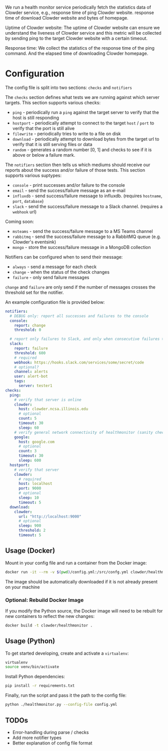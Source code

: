 

We run a health monitor service periodically fetch the statistics data of Clowder service, e.g., response time of ping Clowder website.
response time of download Clowder website and bytes of homepage.

Uptime of Clowder website: The uptime of Clowder website can ensure we understand the liveness of Clowder service and this metric will be collected by sending ping to the target Clowder website with a certain timeout.

Response time: We collect the statistics of the response time of the ping command. And the elapsed time of downloading Clowder homepage.


# Configuration
The config file is split into two sections: `checks` and `notifiers`

The `checks` section defines what tests we are running against which server targets. This section supports various checks:

* `ping` - periodically run a `ping` against the target server to verify that the host is still responding
* `hostport` - periodically attempt to connect to the target `host` / `port` to verify that the port is still alive
* `filewrite` - periodically tries to write to a file on disk
* `download` - periodically attempt to download bytes from the target url to verify that it is still serving files or data
* `random` - generates a random number [0, 1] and checks to see if it is above or below a failure mark.

The `notifiers` section then tells us which mediums should receive our reports about the success and/or failure of those tests. This section supports various suptypes:
* `console` - print successes and/or failure to the console
* `email` - send the success/failure message as an e-mail
* `influxdb` - send success/failure message to influxdb. (requires `hostname`, `port`, `database`)
* `slack` - send the success/failure message to a Slack channel. (requires a `webhook` url)

Coming soon:
* `msteams` - send the success/failure message to a MS Teams channel
* `rabbitmq` - send the success/failure message to a RabbitMQ queue (e.g. Clowder's eventsink)
* `mongo` - store the success/failure message in a MongoDB collection

Notifiers can be configured when to send their message:
* `always` - send a message for each check
* `change` - when the status of the check changes
* `failure` - only send failure messages

`change` and `failure` are only send if the number of messages crosses the threshold set for the notifier.


An example configuration file is provided below:
```yaml
notifiers:
  # DEBUG only: report all successes and failures to the console
  console:
    report: change
    threshold: 0

  # report only failures to Slack, and only when consecutive failures > 600
  slack:
    report: failure
    threshold: 600
    # required
    webhook: https://hooks.slack.com/services/some/secret/code
    # optional?
    channel: alerts
    user: alert-bot
    tags:
      server: tester1
checks:
  ping:
    # verify that server is online
    clowder:
      host: clowder.ncsa.illinois.edu
      # optional
      count: 5
      timeout: 30
      sleep: 60
    # verify general network connectivity of healthmonitor (sanity check)
    google:
      host: google.com
      # optional
      count: 3
      timeout: 30
      sleep: 600
  hostport:
    # verify that server
    clowder:
      # required
      host: localhost
      port: 9000
      # optional
      sleep: 10
      timeout: 5
  download:
    clowder:
      url: "http://localhost:9000"
      # optional
      sleep: 900
      threshold: 2
      timeout: 5

```


## Usage (Docker)
Mount in your config file and run a container from the Docker image:
```bash
docker run -it --rm -v $(pwd)/config.yml:/src/confg.yml clowder/healthmonitor
```

The image should be automatically downloaded if it is not already present on your machine

### Optional: Rebuild Docker Image
If you modify the Python source, the Docker image will need to be rebuilt for new containers to reflect the new changes:
```bash
docker build -t clowder/healthmonitor .
```

## Usage (Python)
To get started developing, create and activate a `virtualenv`:
```bash
virtualenv
source venv/bin/activate
```

Install Python dependencies:
```bash
pip install -r requirements.txt
```

Finally, run the script and pass it the path to the config file:
```bash
python ./healthmonitor.py --config-file config.yml
```


## TODOs
* Error-handling during parse / checks
* Add more notifier types
* Better explanation of config file format
